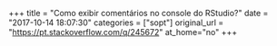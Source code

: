 +++
title = "Como exibir comentários no console do RStudio?"
date = "2017-10-14 18:07:30"
categories = ["sopt"]
original_url = "https://pt.stackoverflow.com/q/245672"
at_home="no"
+++

